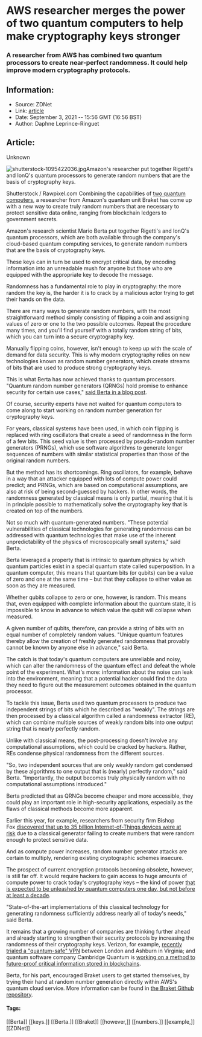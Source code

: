 # AWS researcher merges the power of two quantum computers to help make cryptography keys stronger
### A researcher from AWS has combined two quantum processors to create near-perfect randomness. It could help improve modern cryptography protocols.

## Information:
+ Source: ZDNet
+ Link: [article](https://www.zdnet.com/article/aws-researcher-merges-the-power-of-two-quantum-computers-to-help-make-cryptography-keys-stronger/)
+ Date: September 3, 2021 -- 15:56 GMT (16:56 BST)
+ Author: Daphne Leprince-Ringuet


## Article:
Unknown

![shutterstock-1095422036.jpg](https://www.zdnet.com/a/hub/i/r/2021/08/11/0edc5f03-6119-49b2-8f5f-d0bde9cdc02b/resize/1200xauto/40339c871fd20de2102b53023010ec8d/shutterstock-1095422036.jpg)Amazon's researcher put together Rigetti's and IonQ's quantum processors to generate random numbers that are the basis of cryptography keys.    


 Shutterstock / Rawpixel.com
 Combining the capabilities of [two quantum computers](https://www.zdnet.com/article/what-is-quantum-computing-everything-you-need-to-know-about-the-strange-world-of-quantum-computers/), a researcher from Amazon's quantum unit Braket has come up with a new way to create truly random numbers that are necessary to protect sensitive data online, ranging from blockchain ledgers to government secrets. 

Amazon's research scientist Mario Berta put together Rigetti's and IonQ's quantum processors, which are both available through the company's cloud-based quantum computing services, to generate random numbers that are the basis of cryptography keys.  

These keys can in turn be used to encrypt critical data, by encoding information into an unreadable mush for anyone but those who are equipped with the appropriate key to decode the message. 

Randomness has a fundamental role to play in cryptography: the more random the key is, the harder it is to crack by a malicious actor trying to get their hands on the data. 


There are many ways to generate random numbers, with the most straightforward method simply consisting of flipping a coin and assigning values of zero or one to the two possible outcomes. Repeat the procedure many times, and you'll find yourself with a totally random string of bits, which you can turn into a secure cryptography key. 

Manually flipping coins, however, isn't enough to keep up with the scale of demand for data security. This is why modern cryptography relies on new technologies known as random number generators, which create streams of bits that are used to produce strong cryptography keys.  

This is what Berta has now achieved thanks to quantum processors. "Quantum random number generators (QRNGs) hold promise to enhance security for certain use cases," [said Berta in a blog post](https://aws.amazon.com/blogs/quantum-computing/generating-quantum-randomness-with-amazon-braket/). 






Of course, security experts have not waited for quantum computers to come along to start working on random number generation for cryptography keys.  

For years, classical systems have been used, in which coin flipping is replaced with ring oscillators that create a seed of randomness in the form of a few bits. This seed value is then processed by pseudo-random number generators (PRNGs), which use software algorithms to generate longer sequences of numbers with similar statistical properties than those of the original random numbers. 

But the method has its shortcomings. Ring oscillators, for example, behave in a way that an attacker equipped with lots of compute power could predict; and PRNGs, which are based on computational assumptions, are also at risk of being second-guessed by hackers. In other words, the randomness generated by classical means is only partial, meaning that it is in principle possible to mathematically solve the cryptography key that is created on top of the numbers. 

Not so much with quantum-generated numbers. "These potential vulnerabilities of classical technologies for generating randomness can be addressed with quantum technologies that make use of the inherent unpredictability of the physics of microscopically small systems," said Berta. 

Berta leveraged a property that is intrinsic to quantum physics by which quantum particles exist in a special quantum state called superposition. In a quantum computer, this means that quantum bits (or qubits) can be a value of zero and one at the same time – but that they collapse to either value as soon as they are measured. 

Whether qubits collapse to zero or one, however, is random. This means that, even equipped with complete information about the quantum state, it is impossible to know in advance to which value the qubit will collapse when measured.  

A given number of qubits, therefore, can provide a string of bits with an equal number of completely random values. "Unique quantum features thereby allow the creation of freshly generated randomness that provably cannot be known by anyone else in advance," said Berta. 

The catch is that today's quantum computers are unreliable and noisy, which can alter the randomness of the quantum effect and defeat the whole point of the experiment. What's more: information about the noise can leak into the environment, meaning that a potential hacker could find the data they need to figure out the measurement outcomes obtained in the quantum processor. 

To tackle this issue, Berta used two quantum processors to produce two independent strings of bits which he described as "weakly". The strings are then processed by a classical algorithm called a randomness extractor (RE), which can combine multiple sources of weakly random bits into one output string that is nearly perfectly random.  

Unlike with classical means, the post-processing doesn't involve any computational assumptions, which could be cracked by hackers. Rather, REs condense physical randomness from the different sources. 

"So, two independent sources that are only weakly random get condensed by these algorithms to one output that is (nearly) perfectly random," said Berta. "Importantly, the output becomes truly physically random with no computational assumptions introduced." 

Berta predicted that as QRNGs become cheaper and more accessible, they could play an important role in high-security applications, especially as the flaws of classical methods become more apparent.  

Earlier this year, for example, researchers from security firm Bishop Fox [discovered that up to 35 billion Internet-of-Things devices were at risk](https://labs.bishopfox.com/tech-blog/youre-doing-iot-rng) due to a classical generator failing to create numbers that were random enough to protect sensitive data. 

And as compute power increases, random number generator attacks are certain to multiply, rendering existing cryptographic schemes insecure. 

The prospect of current encryption protocols becoming obsolete, however, is still far off. It would require hackers to gain access to huge amounts of compute power to crack today's cryptography keys – the kind of power [that is expected to be unleashed by quantum computers one day, but not before at least a decade](https://www.zdnet.com/article/quantum-computers-could-one-day-reveal-all-of-our-secrets/). 

"State-of-the-art implementations of this classical technology for generating randomness sufficiently address nearly all of today's needs," said Berta. 

It remains that a growing number of companies are thinking further ahead and already starting to strengthen their security protocols by increasing the randomness of their cryptography keys. Verizon, for example, [recently trialed a "quantum-safe" VPN](https://www.zdnet.com/article/quantum-computers-could-read-all-our-encrypted-data-this-quantum-safe-vpn-is-trying-to-prevent-that/) between London and Ashburn in Virginia; and quantum software company Cambridge Quantum is [working on a method to future-proof critical information stored in blockchains](https://www.zdnet.com/article/quantum-computers-could-threaten-blockchain-security-these-new-defenses-might-be-the-answer/). 

Berta, for his part, encouraged Braket users to get started themselves, by trying their hand at random number generation directly within AWS's quantum cloud service. More information can be found in [the Braket Github repository](https://github.com/aws/amazon-braket-examples). 





#### Tags:
[[Berta]] [[keys.]] [[Berta.]] [[Braket]] [[however,]] [[numbers.]] [[example,]] [[ZDNet]]
